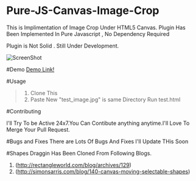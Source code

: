 # Pure-JS-Canvas-Image-Crop
This is Implimentation of Image Crop Under HTML5 Canvas. Plugin Has Been Implemented In Pure Javascript , No Dependency Required

Plugin is Not Solid . Still Under Development.

![ScreenShot](https://www.anonimg.com/img/07f263de80b73d8bb7b6862b81e4b612.png "How Does It Look ?")


#Demo
[Demo Link!](http://argunner.github.io/Pure-JS-Canvas-Image-Crop/test.html)


#Usage
> 1. Clone This 
> 2. Paste New "test_image.jpg" is same Directory Run test.html

#Contributing

I'll Try To be Active 24x7.You Can Contibute anything anytime.I'll Love To Merge Your Pull Request.

#Bugs and Fixes
There are Lots Of Bugs And Fixes I'll Update THis Soon


#Shapes Draggin Has Been Cloned From Following Blogs.
1. (http://rectangleworld.com/blog/archives/129)
2. (http://simonsarris.com/blog/140-canvas-moving-selectable-shapes)

